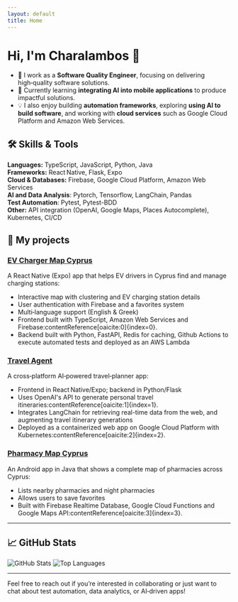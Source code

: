 ```yaml
---
layout: default
title: Home
---
```


# Hi, I'm Charalambos 👋

- 🔭 I work as a **Software Quality Engineer**, focusing on delivering high‑quality software solutions.
- 🌱 Currently learning **integrating AI into mobile applications** to produce impactful solutions.
- 💡 I also enjoy building **automation frameworks**, exploring **using AI to build software**, and working with **cloud services** such as Google Cloud Platform and Amazon Web Services.

## 🛠️ Skills & Tools

**Languages:** TypeScript, JavaScript, Python, Java  
**Frameworks:** React Native, Flask, Expo  
**Cloud & Databases:** Firebase, Google Cloud Platform, Amazon Web Services  
**AI and Data Analysis**: Pytorch, Tensorflow, LangChain, Pandas  
**Test Automation**: Pytest, Pytest-BDD  
**Other:** API integration (OpenAI, Google Maps, Places Autocomplete), Kubernetes, CI/CD  

## 🚀 My projects

### [EV Charger Map Cyprus](https://github.com/charalambosm/ev-charger-frontend)

A React Native (Expo) app that helps EV drivers in Cyprus find and manage charging stations:
- Interactive map with clustering and EV charging station details
- User authentication with Firebase and a favorites system
- Multi‑language support (English & Greek)
- Frontend built with TypeScript, Amazon Web Services and Firebase:contentReference[oaicite:0]{index=0}.
- Backend built with Python, FastAPI, Redis for caching, Github Actions to execute automated tests and deployed as an AWS Lambda

### [Travel Agent](https://github.com/charalambosm/TravelBuddy)
A cross‑platform AI‑powered travel‑planner app:
- Frontend in React Native/Expo; backend in Python/Flask
- Uses OpenAI's API to generate personal travel itineraries:contentReference[oaicite:1]{index=1}.
- Integrates LangChain for retrieving real-time data from the web, and augmenting travel itinerary generations
- Deployed as a containerized web app on Google Cloud Platform with Kubernetes:contentReference[oaicite:2]{index=2}.

### [Pharmacy Map Cyprus](https://github.com/charalambosm/PharmacyMapCyprus)
An Android app in Java that shows a complete map of pharmacies across Cyprus:
- Lists nearby pharmacies and night pharmacies
- Allows users to save favorites
- Built with Firebase Realtime Database, Google Cloud Functions and Google Maps API:contentReference[oaicite:3]{index=3}.

---

## 📈 GitHub Stats

![GitHub Stats](https://github-readme-stats.vercel.app/api?username=charalambosm&show_icons=true)
![Top Languages](https://github-readme-stats.vercel.app/api/top-langs/?username=charalambosm&layout=compact)

---

Feel free to reach out if you’re interested in collaborating or just want to chat about test automation, data analytics, or AI‑driven apps!
